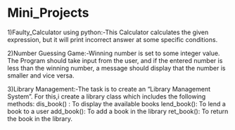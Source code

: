 # Mini_Projects
1)Faulty_Calculator using python:-This Calculator calculates the given expression, but it will print incorrect answer at some specific conditions.

2)Number Guessing Game:-Winning number is set to some integer value. The Program should take input from the user, and if the entered number is less than the winning number, 
a message should display that the number is smaller and vice versa.

3)Library Management:-The task is to create an “Library Management System”. For this,i create a library class which includes the following methods:
dis_book() : To display the available books
lend_book(): To lend a book to a user
add_book(): To add a book in the library
ret_book(): To return the book in the library.
